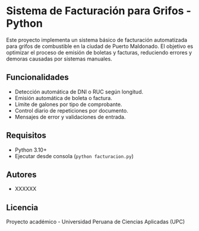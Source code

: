 # Sistema de Facturación para Grifos - Python

Este proyecto implementa un sistema básico de facturación automatizada para grifos de combustible en la ciudad de Puerto Maldonado. El objetivo es optimizar el proceso de emisión de boletas y facturas, reduciendo errores y demoras causadas por sistemas manuales.

## Funcionalidades
- Detección automática de DNI o RUC según longitud.
- Emisión automática de boleta o factura.
- Límite de galones por tipo de comprobante.
- Control diario de repeticiones por documento.
- Mensajes de error y validaciones de entrada.

## Requisitos
- Python 3.10+
- Ejecutar desde consola (`python facturacion.py`)

## Autores
- XXXXXX

## Licencia
Proyecto académico - Universidad Peruana de Ciencias Aplicadas (UPC)
